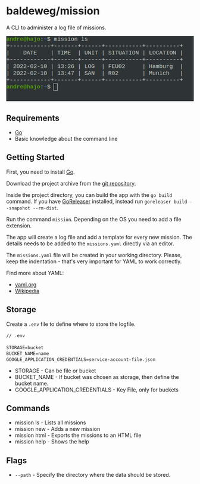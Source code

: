 # baldeweg/mission

A CLI to administer a log file of missions.

![Screenshot](screenshot.jpg)

## Requirements

- [Go](https://go.dev/)
- Basic knowledge about the command line

## Getting Started

First, you need to install [Go](https://go.dev/).

Download the project archive from the [git repository](https://github.com/abaldeweg/mission).

Inside the project directory, you can build the app with the `go build` command. If you have [GoReleaser](https://goreleaser.com/) installed, instead run `goreleaser build --snapshot --rm-dist`.

Run the command `mission`. Depending on the OS you need to add a file extension.

The app will create a log file and add a template for every new mission. The details needs to be added to the `missions.yaml` directly via an editor.

The `missions.yaml` file will be created in your working directory. Please, keep the indentation - that's very important for YAML to work correctly.

Find more about YAML:

- [yaml.org](https://yaml.org/)
- [Wikipedia](https://en.m.wikipedia.org/wiki/YAML)

## Storage

Create a `.env` file to define where to store the logfile.

```env
// .env

STORAGE=bucket
BUCKET_NAME=name
GOOGLE_APPLICATION_CREDENTIALS=service-account-file.json
```

- STORAGE - Can be file or bucket
- BUCKET_NAME - If bucket was chosen as storage, then define the bucket name.
- GOOGLE_APPLICATION_CREDENTIALS - Key File, only for buckets

## Commands

- mission ls - Lists all missions
- mission new - Adds a new mission
- mission html - Exports the missions to an HTML file
- mission help - Shows the help

## Flags

- `--path` - Specify the directory where the data should be stored.
